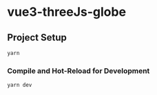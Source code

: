 # vue3-threeJs-globe

## Project Setup

```sh
yarn
```

### Compile and Hot-Reload for Development

```sh
yarn dev
```
